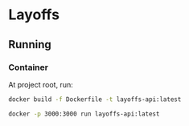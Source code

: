 # Layoffs

## Running
### Container
At project root, run:

```bash
docker build -f Dockerfile -t layoffs-api:latest

docker -p 3000:3000 run layoffs-api:latest
```
